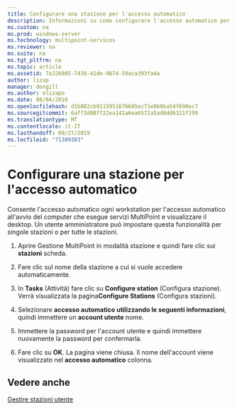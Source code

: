```yaml
---
title: Configurare una stazione per l'accesso automatico
description: Informazioni su come configurare l'accesso automatico per le stazioni MultiPoint Services
ms.custom: na
ms.prod: windows-server
ms.technology: multipoint-services
ms.reviewer: na
ms.suite: na
ms.tgt_pltfrm: na
ms.topic: article
ms.assetid: 7a326085-7438-41de-9874-59aca393fa4a
author: lizap
manager: dongill
ms.author: elizapo
ms.date: 08/04/2016
ms.openlocfilehash: d1b082cb9115951676685ec71e0b0ba54f698ec7
ms.sourcegitcommit: 6aff3d88ff22ea141a6ea6572a5ad8dd6321f199
ms.translationtype: MT
ms.contentlocale: it-IT
ms.lasthandoff: 09/27/2019
ms.locfileid: "71389383"
---
```

# <a name="set-up-a-station-for-automatic-logon"></a>Configurare una stazione per l'accesso automatico
Consente l'accesso automatico ogni workstation per l'accesso automatico all'avvio del computer che esegue servizi MultiPoint e visualizzare il desktop. Un utente amministratore può impostare questa funzionalità per singole stazioni o per tutte le stazioni.  
  
1.  Aprire Gestione MultiPoint in modalità stazione e quindi fare clic sui **stazioni** scheda.  
  
2.  Fare clic sul nome della stazione a cui si vuole accedere automaticamente.  
  
3.  In **Tasks** (Attività) fare clic su **Configure station** (Configura stazione). Verrà visualizzata la pagina**Configure Stations** (Configura stazioni).  
  
4.  Selezionare **accesso automatico utilizzando le seguenti informazioni**, quindi immettere un **account utente** nome.  
  
5.  Immettere la password per l'account utente e quindi immettere nuovamente la password per confermarla.  
  
6.  Fare clic su **OK**. La pagina viene chiusa. Il nome dell'account viene visualizzato nel **accesso automatico** colonna.  
  
## <a name="see-also"></a>Vedere anche  
[Gestire stazioni utente](Manage-User-Stations.md)